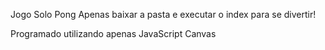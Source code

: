 Jogo Solo Pong 
Apenas baixar a pasta e executar o index para se divertir!

Programado utilizando apenas JavaScript Canvas
